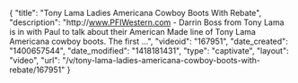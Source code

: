 {
    "title": "Tony Lama Ladies Americana Cowboy Boots With Rebate",
    "description": "http:\/\/www.PFIWestern.com - Darrin Boss from Tony Lama is in with Paul to talk about their American Made line of Tony Lama Americana cowboy boots. The first ...",
    "videoid": "167951",
    "date_created": "1400657544",
    "date_modified": "1418181431",
    "type": "captivate",
    "layout": "video",
    "url": "\/v\/tony-lama-ladies-americana-cowboy-boots-with-rebate\/167951"
}
